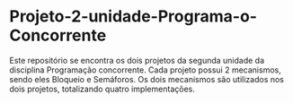 # Projeto-2-unidade-Programa-o-Concorrente
Este repositório se encontra os dois projetos da segunda unidade da disciplina Programação concorrente. Cada projeto possui 2 mecanismos, sendo eles Bloqueio e Semáforos. Os dois mecanismos são utilizados nos dois projetos, totalizando quatro implementações.
